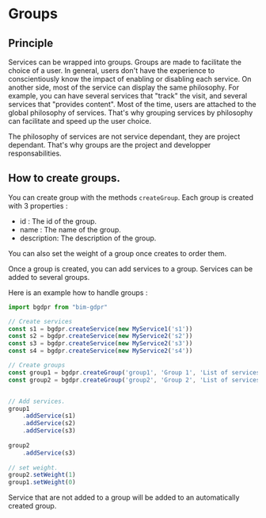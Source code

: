 # Groups

## Principle
Services can be wrapped into groups. Groups are made to facilitate the choice of a user. 
In general, users don't have the experience to conscientiously know the impact of enabling or disabling each service. 
On another side, most of the service can display the same philosophy. For example, you can have several services that "track" the visit, and several services that "provides content".
Most of the time, users are attached to the global philosophy of services. That's why grouping services by philosophy can facilitate and speed up the user choice.

The philosophy of services are not service dependant, they are project dependant. That's why groups are the project and developper responsabilities.


## How to create groups.
You can create group with the methods `createGroup`. Each group is created with 3 properties :
- id<string> : The id of the group.
- name<string> : The name of the group.
- description<string>: The description of the group.

You can also set the weight of a group once creates to order them.

Once a group is created, you can add services to a group. Services can be added to several groups.

Here is an example how to handle groups : 
```javascript
import bgdpr from "bim-gdpr"

// Create services
const s1 = bgdpr.createService(new MyService1('s1'))
const s2 = bgdpr.createService(new MyService2('s2'))
const s3 = bgdpr.createService(new MyService2('s3'))
const s4 = bgdpr.createService(new MyService2('s4'))

// Create groups
const group1 = bgdpr.createGroup('group1', 'Group 1', 'List of services with philosophy 1')
const group2 = bgdpr.createGroup('group2', 'Group 2', 'List of services with philosophy 2')


// Add services.
group1
    .addService(s1)
    .addService(s2)
    .addService(s3)
    
group2 
    .addService(s3)
    
// set weight.
group2.setWeight(1)
group1.setWeight(0)
```


Service that are not added to a group will be added to an automatically created group.
